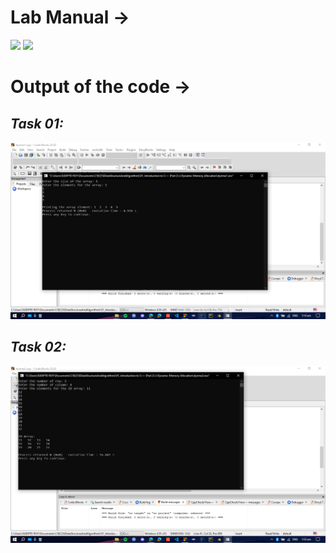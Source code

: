 <h1><b>Lab Manual → </b></h1>
<img src="Lab Manual and Output/Lab Manual Class 2 CSE225.13 Summer 2023_page-0001.jpg">

<img src="Lab Manual and Output/Lab Manual Class 2 CSE225.13 Summer 2023_page-0002.jpg">

<h1><b>Output of the code → </b></h1>
<h2><i>Task 01:</i></h2>
<img src="Lab Manual and Output/Output-01_Introduction to C++ (Part 2) – Dynamic Memory Allocation(dynma1).png">
<h2><i>Task 02:</i></h2>
<img src="Lab Manual and Output/Output-01_Introduction to C++ (Part 2) – Dynamic Memory Allocation(dynma2).png">


